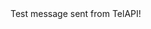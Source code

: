 <Response>
    <Hangup />
    <Sms from="+15305765603" to="+584120884437">
	Test message sent from TelAPI!
    </Sms>
</Response>